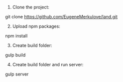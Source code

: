 1) Clone the project:

git clone <https://github.com/EugeneMerkulove/land.git>

2) Upload npm packages:

npm install

3) Create build folder:

gulp build

4) Create build folder and run server:

gulp server
